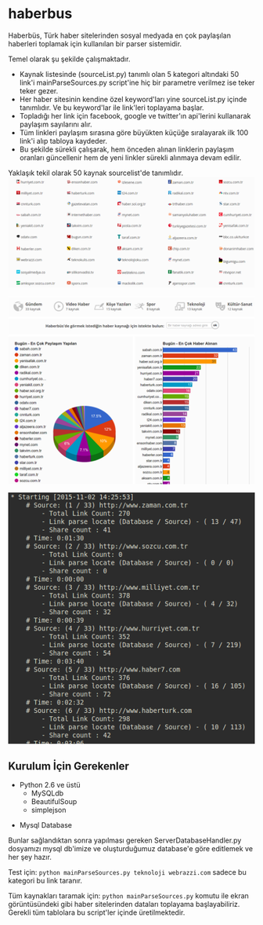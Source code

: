 # haberbus
Haberbüs, Türk haber sitelerinden sosyal medyada en çok paylaşılan haberleri toplamak için kullanılan bir parser sistemidir.

Temel olarak şu şekilde çalışmaktadır.
- Kaynak listesinde (sourceList.py) tanımlı olan 5 kategori altındaki 50 link'i mainParseSources.py script'ine hiç bir parametre verilmez ise teker teker gezer.
- Her haber sitesinin kendine özel keyword'ları yine sourceList.py içinde tanımlıdır. Ve bu keyword'lar ile link'leri toplayama başlar.
- Topladığı her link için facebook, google ve twitter'ın api'lerini kullanarak paylaşım sayılarını alır.
- Tüm linkleri paylaşım sırasına göre büyükten küçüğe sıralayarak ilk 100 link'i alıp tabloya kaydeder.
- Bu şekilde sürekli çalışarak, hem önceden alınan linklerin paylaşım oranları güncellenir hem de yeni linkler sürekli alınmaya devam edilir.

Yaklaşık tekil olarak 50 kaynak sourcelist'de tanımlıdır.
![Kaynak Listesi](/screenshots/sourcelist.png)

![Günlük Toplama sonucu örnek istatisikler](/screenshots/statistics.png)

![Parser Çıktısı](/screenshots/parser.png)

## Kurulum İçin Gerekenler

- Python 2.6 ve üstü
	- MySQLdb
	- BeautifulSoup
	- simplejson
* Mysql Database

Bunlar sağlandıktan sonra yapılması gereken ServerDatabaseHandler.py
dosyamızı mysql db'imize ve oluşturduğumuz database'e göre editlemek ve
her şey hazır.

Test için: `python mainParseSources.py teknoloji webrazzi.com` sadece bu kategori bu link taranır.

Tüm kaynakları taramak için: `python mainParseSources.py` komutu ile ekran görüntüsündeki gibi haber sitelerinden
dataları toplayama başlayabiliriz. Gerekli tüm tablolara bu script'ler içinde üretilmektedir.
